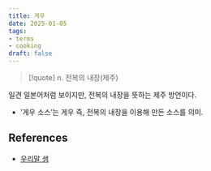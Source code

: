 ```yaml
---
title: 게우
date: 2025-01-05
tags:
- terms
- cooking
draft: false
---
```


> [!quote]
> n. 전복의 내장(제주)

일견 일본어처럼 보이지만, 전복의 내장을 뜻하는 제주 방언이다.
- ’게우 소스’는 게우 즉, 전복의 내장을 이용해 만든 소스를 의미.


## References
- [우리말 샘](https://opendict.korean.go.kr/dictionary/view?sense_no=715329&viewType=confirm)